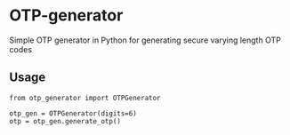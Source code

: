 # OTP-generator
Simple OTP generator in Python for generating secure varying length OTP codes

## Usage

```
from otp_generator import OTPGenerator

otp_gen = OTPGenerator(digits=6)
otp = otp_gen.generate_otp()
```
